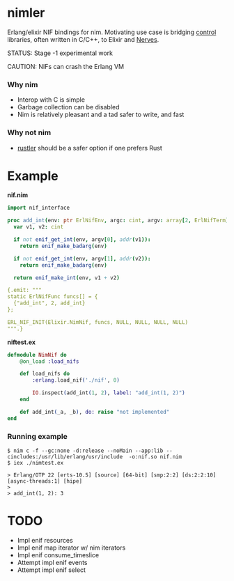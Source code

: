 
# nimler

Erlang/elixir NIF bindings for nim. Motivating use case is bridging [control](https://en.wikipedia.org/wiki/Control_theory) libraries, often written in C/C++, to Elixir and [Nerves](https://nerves-project.org/).

STATUS: Stage -1 experimental work

CAUTION: NIFs can crash the Erlang VM

### Why nim

* Interop with C is simple
* Garbage collection can be disabled
* Nim is relatively pleasant and a tad safer to write, and fast

### Why not nim

* [rustler](https://github.com/rusterlium/rustler) should be a safer option if one prefers Rust


# Example

**nif.nim**

```nim
import nif_interface

proc add_int(env: ptr ErlNifEnv, argc: cint, argv: array[2, ErlNifTerm]): ErlNifTerm {.exportc.} =
  var v1, v2: cint

  if not enif_get_int(env, argv[0], addr(v1)):
    return enif_make_badarg(env)

  if not enif_get_int(env, argv[1], addr(v2)):
    return enif_make_badarg(env)

  return enif_make_int(env, v1 + v2)

{.emit: """
static ErlNifFunc funcs[] = {
  {"add_int", 2, add_int}
};

ERL_NIF_INIT(Elixir.NimNif, funcs, NULL, NULL, NULL, NULL)
""".}
```

**niftest.ex**

```elixir
defmodule NimNif do
    @on_load :load_nifs

    def load_nifs do
        :erlang.load_nif('./nif', 0)

        IO.inspect(add_int(1, 2), label: "add_int(1, 2)")
    end

    def add_int(_a, _b), do: raise "not implemented"
end
```

### Running example

```
$ nim c -f --gc:none -d:release --noMain --app:lib --cincludes:/usr/lib/erlang/usr/include  -o:nif.so nif.nim
$ iex ./nimtest.ex

> Erlang/OTP 22 [erts-10.5] [source] [64-bit] [smp:2:2] [ds:2:2:10] [async-threads:1] [hipe]
>
> add_int(1, 2): 3
```

# TODO

* Impl enif resources
* Impl enif map iterator w/ nim iterators
* Impl enif consume_timeslice
* Attempt impl enif events
* Attempt impl enif select






